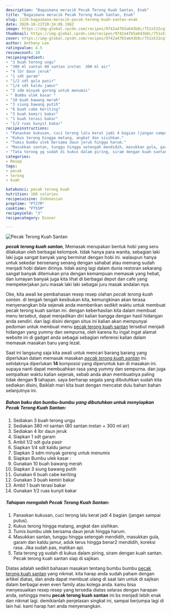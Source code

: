 ```yaml
---
description: "Bagaimana meracik Pecak Terong Kuah Santan, Enak"
title: "Bagaimana meracik Pecak Terong Kuah Santan, Enak"
slug: 1120-bagaimana-meracik-pecak-terong-kuah-santan-enak
date: 2020-10-21T20:34:09.196Z
image: https://img-global.cpcdn.com/recipes/9742a47b5a643b8c/751x532cq70/pecak-terong-kuah-santan-foto-resep-utama.jpg
thumbnail: https://img-global.cpcdn.com/recipes/9742a47b5a643b8c/751x532cq70/pecak-terong-kuah-santan-foto-resep-utama.jpg
cover: https://img-global.cpcdn.com/recipes/9742a47b5a643b8c/751x532cq70/pecak-terong-kuah-santan-foto-resep-utama.jpg
author: Anthony Lee
ratingvalue: 4.5
reviewcount: 10
recipeingredient:
- "3 buah terong ungu"
- "380 ml santan 80 santan instan  300 ml air"
- "4 lbr daun jeruk"
- "1 sdt garam"
- "1/2 sdt gula pasir"
- "1/4 sdt kaldu jamur"
- "3 sdm minyak goreng untuk menumis"
- " Bumbu ulek kasar "
- "10 buah bawang merah"
- "3 siung bawang putih"
- "6 buah cabe keriting"
- "3 buah kemiri bakar"
- "1 buah terasi bakar"
- "1/2 ruas kunyit bakar"
recipeinstructions:
- "Panaskan kukusan, cuci terong lalu kerat jadi 4 bagian (jangan sampai putus)."
- "Kukus terong hingga matang, angkat dan sisihkan."
- "Tumis bumbu ulek bersama daun jeruk hingga harum."
- "Masukkan santan, tunggu hingga setengah mendidih, masukkan gula, garam dan kaldu jamur, aduk terus hingga benar2 mendidih, koreksi rasa. Jika sudah pas, matikan api."
- "Tata terong yg sudah di kukus dalam piring, siram dengan kuah santan. Pecak terong kuah santan siap di sajikan."
categories:
- Resep
tags:
- pecak
- terong
- kuah

katakunci: pecak terong kuah 
nutrition: 160 calories
recipecuisine: Indonesian
preptime: "PT27M"
cooktime: "PT55M"
recipeyield: "3"
recipecategory: Dinner

---
```



![Pecak Terong Kuah Santan](https://img-global.cpcdn.com/recipes/9742a47b5a643b8c/751x532cq70/pecak-terong-kuah-santan-foto-resep-utama.jpg)

<b><i>pecak terong kuah santan</i></b>, Memasak merupakan bentuk hobi yang seru dilakukan oleh berbagai kelompok. tidak hanya para wanita, sebagian laki laki juga sangat banyak yang berminat dengan hobi ini. walaupun hanya untuk sekedar bersenang senang dengan sahabat atau memang sudah menjadi hobi dalam dirinya. tidak asing lagi dalam dunia restoran sekarang sangat banyak ditemukan pria dengan kemampuan memasak yang hebat, dan lumayan banyak juga kita lihat di berbagai depot dan cafe yang mempekerjakan juru masak laki laki sebagai juru masak andalan nya.



Oke, kita awali ke pembahasan resep resep olahan <i>pecak terong kuah santan</i>. di tengah tengah kesibukan kita, kemungkinan akan terasa menyenangkan bila sejenak anda memberikan sedikit waktu untuk membuat pecak terong kuah santan ini. dengan keberhasilan kita dalam membuat menu tersebut, dapat menjadikan diri kalian bangga dengan hasil hidangan anda sendiri. dan lagi disini dengan situs ini kalian akan mempunyai pedoman untuk membuat menu <u>pecak terong kuah santan</u> tersebut menjadi hidangan yang yummy dan sempurna, oleh karena itu ingat ingat alamat website ini di gadget anda sebagai sebagian referensi kalian dalam memasak masakan baru yang lezat.


Saat ini langsung saja kita awali untuk mencari barang barang yang diperlukan dalam memasak masakan <u><i>pecak terong kuah santan</i></u> ini. setidaknya diperlukan <b>14</b> komposisi yang diperuntuk kan di masakan ini. supaya nanti dapat membuahkan rasa yang yummy dan sempurna. dan juga sempatkan waktu kalian sejenak, sebab anda akan membuatnya paling tidak dengan <b>5</b> tahapan. saya berharap segala yang dibutuhkan sudah kita sediakan disini, Baiklah mari kita buat dengan mencatat dulu bahan bahan selanjutnya ini.

<!--inarticleads1-->

##### Bahan baku dan bumbu-bumbu yang dibutuhkan untuk menyiapkan Pecak Terong Kuah Santan:

1. Sediakan 3 buah terong ungu
1. Sediakan 380 ml santan (80 santan instan + 300 ml air)
1. Sediakan 4 lbr daun jeruk
1. Siapkan 1 sdt garam
1. Ambil 1/2 sdt gula pasir
1. Siapkan 1/4 sdt kaldu jamur
1. Siapkan 3 sdm minyak goreng untuk menumis
1. Siapkan  Bumbu ulek kasar :
1. Gunakan 10 buah bawang merah
1. Siapkan 3 siung bawang putih
1. Gunakan 6 buah cabe keriting
1. Gunakan 3 buah kemiri bakar
1. Ambil 1 buah terasi bakar
1. Gunakan 1/2 ruas kunyit bakar




<!--inarticleads2-->

##### Tahapan mengolah Pecak Terong Kuah Santan:

1. Panaskan kukusan, cuci terong lalu kerat jadi 4 bagian (jangan sampai putus).
1. Kukus terong hingga matang, angkat dan sisihkan.
1. Tumis bumbu ulek bersama daun jeruk hingga harum.
1. Masukkan santan, tunggu hingga setengah mendidih, masukkan gula, garam dan kaldu jamur, aduk terus hingga benar2 mendidih, koreksi rasa. Jika sudah pas, matikan api.
1. Tata terong yg sudah di kukus dalam piring, siram dengan kuah santan. Pecak terong kuah santan siap di sajikan.




Diatas adalah sedikit bahasan masakan tentang bumbu bumbu <u>pecak terong kuah santan</u> yang nikmat. kita harap anda sudah paham dengan artikel diatas, dan anda dapat membuat ulang di saat lain untuk di sajikan dalam berbagai even even family atau kolega anda. kamu bisa menyesuaikan resep resep yang tersedia diatas selaras dengan harapan anda, sehingga menu <b>pecak terong kuah santan</b> ini bs menjadi lebih enak dan nikmat lagi. demikianlah penjelasan singkat ini, sampai berjumpa lagi di lain hal. kami harap hari anda menyenangkan.
